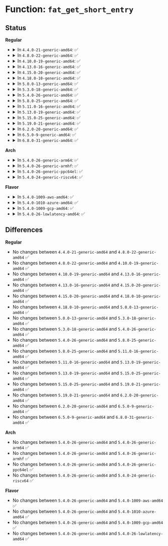 # Function: <code>fat_get_short_entry</code>

## Status
<b>Regular</b>
<ul>
<li>
<details>
<summary>In <code>4.4.0-21-generic-amd64</code>: ✅</summary>

```c
int fat_get_short_entry(struct inode * dir, loff_t * pos, struct buffer_head * * bh, struct msdos_dir_entry * * de)
```

```json
{
  "name": "fat_get_short_entry",
  "collision_type": "Unique Static",
  "inline_type": "No",
  "funcs": [
    {
      "addr": 18446744071581953152,
      "name": "fat_get_short_entry",
      "external": false,
      "loc": "fs/fat/dir.c:872",
      "file": "fs/fat/dir.c",
      "inline": "seen, unknown",
      "caller_inline": [],
      "caller_func": [
        "fs/fat/dir.c:fat_get_dotdot_entry",
        "fs/fat/dir.c:fat_dir_empty",
        "fs/fat/dir.c:fat_scan",
        "fs/fat/dir.c:fat_subdirs",
        "fs/fat/dir.c:fat_scan_logstart"
      ]
    }
  ],
  "symbols": [
    {
      "addr": 18446744071581953152,
      "name": "fat_get_short_entry",
      "section": ".text",
      "bind": "STB_LOCAL",
      "size": 168
    }
  ]
}
```
</details>
</li>
<li>
<details>
<summary>In <code>4.8.0-22-generic-amd64</code>: ✅</summary>

```c
int fat_get_short_entry(struct inode * dir, loff_t * pos, struct buffer_head * * bh, struct msdos_dir_entry * * de)
```

```json
{
  "name": "fat_get_short_entry",
  "collision_type": "Unique Static",
  "inline_type": "No",
  "funcs": [
    {
      "addr": 18446744071582163744,
      "name": "fat_get_short_entry",
      "external": false,
      "loc": "fs/fat/dir.c:872",
      "file": "fs/fat/dir.c",
      "inline": "seen, unknown",
      "caller_inline": [],
      "caller_func": [
        "fs/fat/dir.c:fat_scan_logstart",
        "fs/fat/dir.c:fat_scan",
        "fs/fat/dir.c:fat_subdirs",
        "fs/fat/dir.c:fat_dir_empty",
        "fs/fat/dir.c:fat_get_dotdot_entry"
      ]
    }
  ],
  "symbols": [
    {
      "addr": 18446744071582163744,
      "name": "fat_get_short_entry",
      "section": ".text",
      "bind": "STB_LOCAL",
      "size": 168
    }
  ]
}
```
</details>
</li>
<li>
<details>
<summary>In <code>4.10.0-19-generic-amd64</code>: ✅</summary>

```c
int fat_get_short_entry(struct inode * dir, loff_t * pos, struct buffer_head * * bh, struct msdos_dir_entry * * de)
```

```json
{
  "name": "fat_get_short_entry",
  "collision_type": "Unique Static",
  "inline_type": "No",
  "funcs": [
    {
      "addr": 18446744071582253152,
      "name": "fat_get_short_entry",
      "external": false,
      "loc": "fs/fat/dir.c:872",
      "file": "fs/fat/dir.c",
      "inline": "seen, unknown",
      "caller_inline": [],
      "caller_func": [
        "fs/fat/dir.c:fat_scan_logstart",
        "fs/fat/dir.c:fat_scan",
        "fs/fat/dir.c:fat_subdirs",
        "fs/fat/dir.c:fat_dir_empty",
        "fs/fat/dir.c:fat_get_dotdot_entry"
      ]
    }
  ],
  "symbols": [
    {
      "addr": 18446744071582253152,
      "name": "fat_get_short_entry",
      "section": ".text",
      "bind": "STB_LOCAL",
      "size": 168
    }
  ]
}
```
</details>
</li>
<li>
<details>
<summary>In <code>4.13.0-16-generic-amd64</code>: ✅</summary>

```c
int fat_get_short_entry(struct inode * dir, loff_t * pos, struct buffer_head * * bh, struct msdos_dir_entry * * de)
```

```json
{
  "name": "fat_get_short_entry",
  "collision_type": "Unique Static",
  "inline_type": "No",
  "funcs": [
    {
      "addr": 18446744071582338096,
      "name": "fat_get_short_entry",
      "external": false,
      "loc": "fs/fat/dir.c:872",
      "file": "fs/fat/dir.c",
      "inline": "seen, unknown",
      "caller_inline": [],
      "caller_func": [
        "fs/fat/dir.c:fat_scan_logstart",
        "fs/fat/dir.c:fat_scan",
        "fs/fat/dir.c:fat_subdirs",
        "fs/fat/dir.c:fat_dir_empty",
        "fs/fat/dir.c:fat_get_dotdot_entry"
      ]
    }
  ],
  "symbols": [
    {
      "addr": 18446744071582338096,
      "name": "fat_get_short_entry",
      "section": ".text",
      "bind": "STB_LOCAL",
      "size": 168
    }
  ]
}
```
</details>
</li>
<li>
<details>
<summary>In <code>4.15.0-20-generic-amd64</code>: ✅</summary>

```c
int fat_get_short_entry(struct inode * dir, loff_t * pos, struct buffer_head * * bh, struct msdos_dir_entry * * de)
```

```json
{
  "name": "fat_get_short_entry",
  "collision_type": "Unique Static",
  "inline_type": "No",
  "funcs": [
    {
      "addr": 18446744071582488656,
      "name": "fat_get_short_entry",
      "external": false,
      "loc": "fs/fat/dir.c:871",
      "file": "fs/fat/dir.c",
      "inline": "seen, unknown",
      "caller_inline": [],
      "caller_func": [
        "fs/fat/dir.c:fat_scan_logstart",
        "fs/fat/dir.c:fat_scan",
        "fs/fat/dir.c:fat_subdirs",
        "fs/fat/dir.c:fat_dir_empty",
        "fs/fat/dir.c:fat_get_dotdot_entry"
      ]
    }
  ],
  "symbols": [
    {
      "addr": 18446744071582488656,
      "name": "fat_get_short_entry",
      "section": ".text",
      "bind": "STB_LOCAL",
      "size": 168
    }
  ]
}
```
</details>
</li>
<li>
<details>
<summary>In <code>4.18.0-10-generic-amd64</code>: ✅</summary>

```c
int fat_get_short_entry(struct inode * dir, loff_t * pos, struct buffer_head * * bh, struct msdos_dir_entry * * de)
```

```json
{
  "name": "fat_get_short_entry",
  "collision_type": "Unique Static",
  "inline_type": "No",
  "funcs": [
    {
      "addr": 18446744071582679168,
      "name": "fat_get_short_entry",
      "external": false,
      "loc": "fs/fat/dir.c:872",
      "file": "fs/fat/dir.c",
      "inline": "seen, unknown",
      "caller_inline": [],
      "caller_func": [
        "fs/fat/dir.c:fat_scan_logstart",
        "fs/fat/dir.c:fat_scan",
        "fs/fat/dir.c:fat_subdirs",
        "fs/fat/dir.c:fat_dir_empty",
        "fs/fat/dir.c:fat_get_dotdot_entry"
      ]
    }
  ],
  "symbols": [
    {
      "addr": 18446744071582679168,
      "name": "fat_get_short_entry",
      "section": ".text",
      "bind": "STB_LOCAL",
      "size": 168
    }
  ]
}
```
</details>
</li>
<li>
<details>
<summary>In <code>5.0.0-13-generic-amd64</code>: ✅</summary>

```c
int fat_get_short_entry(struct inode * dir, loff_t * pos, struct buffer_head * * bh, struct msdos_dir_entry * * de)
```

```json
{
  "name": "fat_get_short_entry",
  "collision_type": "Unique Static",
  "inline_type": "No",
  "funcs": [
    {
      "addr": 18446744071582781632,
      "name": "fat_get_short_entry",
      "external": false,
      "loc": "fs/fat/dir.c:874",
      "file": "fs/fat/dir.c",
      "inline": "seen, unknown",
      "caller_inline": [],
      "caller_func": [
        "fs/fat/dir.c:fat_scan_logstart",
        "fs/fat/dir.c:fat_scan",
        "fs/fat/dir.c:fat_subdirs",
        "fs/fat/dir.c:fat_dir_empty",
        "fs/fat/dir.c:fat_get_dotdot_entry"
      ]
    }
  ],
  "symbols": [
    {
      "addr": 18446744071582781632,
      "name": "fat_get_short_entry",
      "section": ".text",
      "bind": "STB_LOCAL",
      "size": 168
    }
  ]
}
```
</details>
</li>
<li>
<details>
<summary>In <code>5.3.0-18-generic-amd64</code>: ✅</summary>

```c
int fat_get_short_entry(struct inode * dir, loff_t * pos, struct buffer_head * * bh, struct msdos_dir_entry * * de)
```

```json
{
  "name": "fat_get_short_entry",
  "collision_type": "Unique Static",
  "inline_type": "No",
  "funcs": [
    {
      "addr": 18446744071582955824,
      "name": "fat_get_short_entry",
      "external": false,
      "loc": "fs/fat/dir.c:875",
      "file": "fs/fat/dir.c",
      "inline": "seen, unknown",
      "caller_inline": [],
      "caller_func": [
        "fs/fat/dir.c:fat_scan_logstart",
        "fs/fat/dir.c:fat_scan",
        "fs/fat/dir.c:fat_subdirs",
        "fs/fat/dir.c:fat_dir_empty",
        "fs/fat/dir.c:fat_get_dotdot_entry"
      ]
    }
  ],
  "symbols": [
    {
      "addr": 18446744071582955824,
      "name": "fat_get_short_entry",
      "section": ".text",
      "bind": "STB_LOCAL",
      "size": 166
    }
  ]
}
```
</details>
</li>
<li>
<details>
<summary>In <code>5.4.0-26-generic-amd64</code>: ✅</summary>

```c
int fat_get_short_entry(struct inode * dir, loff_t * pos, struct buffer_head * * bh, struct msdos_dir_entry * * de)
```

```json
{
  "name": "fat_get_short_entry",
  "collision_type": "Unique Static",
  "inline_type": "No",
  "funcs": [
    {
      "addr": 18446744071583062608,
      "name": "fat_get_short_entry",
      "external": false,
      "loc": "fs/fat/dir.c:873",
      "file": "fs/fat/dir.c",
      "inline": "seen, unknown",
      "caller_inline": [],
      "caller_func": [
        "fs/fat/dir.c:fat_scan_logstart",
        "fs/fat/dir.c:fat_scan",
        "fs/fat/dir.c:fat_subdirs",
        "fs/fat/dir.c:fat_dir_empty",
        "fs/fat/dir.c:fat_get_dotdot_entry"
      ]
    }
  ],
  "symbols": [
    {
      "addr": 18446744071583062608,
      "name": "fat_get_short_entry",
      "section": ".text",
      "bind": "STB_LOCAL",
      "size": 166
    }
  ]
}
```
</details>
</li>
<li>
<details>
<summary>In <code>5.8.0-25-generic-amd64</code>: ✅</summary>

```c
int fat_get_short_entry(struct inode * dir, loff_t * pos, struct buffer_head * * bh, struct msdos_dir_entry * * de)
```

```json
{
  "name": "fat_get_short_entry",
  "collision_type": "Unique Static",
  "inline_type": "No",
  "funcs": [
    {
      "addr": 18446744071583381616,
      "name": "fat_get_short_entry",
      "external": false,
      "loc": "fs/fat/dir.c:869",
      "file": "fs/fat/dir.c",
      "inline": "seen, unknown",
      "caller_inline": [],
      "caller_func": [
        "fs/fat/dir.c:fat_scan_logstart",
        "fs/fat/dir.c:fat_scan",
        "fs/fat/dir.c:fat_subdirs",
        "fs/fat/dir.c:fat_dir_empty",
        "fs/fat/dir.c:fat_get_dotdot_entry"
      ]
    }
  ],
  "symbols": [
    {
      "addr": 18446744071583381616,
      "name": "fat_get_short_entry",
      "section": ".text",
      "bind": "STB_LOCAL",
      "size": 164
    }
  ]
}
```
</details>
</li>
<li>
<details>
<summary>In <code>5.11.0-16-generic-amd64</code>: ✅</summary>

```c
int fat_get_short_entry(struct inode * dir, loff_t * pos, struct buffer_head * * bh, struct msdos_dir_entry * * de)
```

```json
{
  "name": "fat_get_short_entry",
  "collision_type": "Unique Static",
  "inline_type": "No",
  "funcs": [
    {
      "addr": 18446744071583497504,
      "name": "fat_get_short_entry",
      "external": false,
      "loc": "fs/fat/dir.c:869",
      "file": "fs/fat/dir.c",
      "inline": "seen, unknown",
      "caller_inline": [],
      "caller_func": [
        "fs/fat/dir.c:fat_scan_logstart",
        "fs/fat/dir.c:fat_scan",
        "fs/fat/dir.c:fat_subdirs",
        "fs/fat/dir.c:fat_dir_empty",
        "fs/fat/dir.c:fat_get_dotdot_entry"
      ]
    }
  ],
  "symbols": [
    {
      "addr": 18446744071583497504,
      "name": "fat_get_short_entry",
      "section": ".text",
      "bind": "STB_LOCAL",
      "size": 164
    }
  ]
}
```
</details>
</li>
<li>
<details>
<summary>In <code>5.13.0-19-generic-amd64</code>: ✅</summary>

```c
int fat_get_short_entry(struct inode * dir, loff_t * pos, struct buffer_head * * bh, struct msdos_dir_entry * * de)
```

```json
{
  "name": "fat_get_short_entry",
  "collision_type": "Unique Static",
  "inline_type": "No",
  "funcs": [
    {
      "addr": 18446744071583519200,
      "name": "fat_get_short_entry",
      "external": false,
      "loc": "fs/fat/dir.c:869",
      "file": "fs/fat/dir.c",
      "inline": "seen, unknown",
      "caller_inline": [],
      "caller_func": [
        "fs/fat/dir.c:fat_scan_logstart",
        "fs/fat/dir.c:fat_scan",
        "fs/fat/dir.c:fat_subdirs",
        "fs/fat/dir.c:fat_dir_empty",
        "fs/fat/dir.c:fat_get_dotdot_entry"
      ]
    }
  ],
  "symbols": [
    {
      "addr": 18446744071583519200,
      "name": "fat_get_short_entry",
      "section": ".text",
      "bind": "STB_LOCAL",
      "size": 164
    }
  ]
}
```
</details>
</li>
<li>
<details>
<summary>In <code>5.15.0-25-generic-amd64</code>: ✅</summary>

```c
int fat_get_short_entry(struct inode * dir, loff_t * pos, struct buffer_head * * bh, struct msdos_dir_entry * * de)
```

```json
{
  "name": "fat_get_short_entry",
  "collision_type": "Unique Static",
  "inline_type": "No",
  "funcs": [
    {
      "addr": 18446744071583874048,
      "name": "fat_get_short_entry",
      "external": false,
      "loc": "fs/fat/dir.c:869",
      "file": "fs/fat/dir.c",
      "inline": "seen, unknown",
      "caller_inline": [],
      "caller_func": [
        "fs/fat/dir.c:fat_scan_logstart",
        "fs/fat/dir.c:fat_scan",
        "fs/fat/dir.c:fat_subdirs",
        "fs/fat/dir.c:fat_dir_empty",
        "fs/fat/dir.c:fat_get_dotdot_entry"
      ]
    }
  ],
  "symbols": [
    {
      "addr": 18446744071583874048,
      "name": "fat_get_short_entry",
      "section": ".text",
      "bind": "STB_LOCAL",
      "size": 164
    }
  ]
}
```
</details>
</li>
<li>
<details>
<summary>In <code>5.19.0-21-generic-amd64</code>: ✅</summary>

```c
int fat_get_short_entry(struct inode * dir, loff_t * pos, struct buffer_head * * bh, struct msdos_dir_entry * * de)
```

```json
{
  "name": "fat_get_short_entry",
  "collision_type": "Unique Static",
  "inline_type": "No",
  "funcs": [
    {
      "addr": 18446744071584448736,
      "name": "fat_get_short_entry",
      "external": false,
      "loc": "fs/fat/dir.c:869",
      "file": "fs/fat/dir.c",
      "inline": "seen, unknown",
      "caller_inline": [],
      "caller_func": [
        "fs/fat/dir.c:fat_scan_logstart",
        "fs/fat/dir.c:fat_scan",
        "fs/fat/dir.c:fat_subdirs",
        "fs/fat/dir.c:fat_dir_empty",
        "fs/fat/dir.c:fat_get_dotdot_entry"
      ]
    }
  ],
  "symbols": [
    {
      "addr": 18446744071584448736,
      "name": "fat_get_short_entry",
      "section": ".text",
      "bind": "STB_LOCAL",
      "size": 192
    }
  ]
}
```
</details>
</li>
<li>
<details>
<summary>In <code>6.2.0-20-generic-amd64</code>: ✅</summary>

```c
int fat_get_short_entry(struct inode * dir, loff_t * pos, struct buffer_head * * bh, struct msdos_dir_entry * * de)
```

```json
{
  "name": "fat_get_short_entry",
  "collision_type": "Unique Static",
  "inline_type": "No",
  "funcs": [
    {
      "addr": 18446744071585111328,
      "name": "fat_get_short_entry",
      "external": false,
      "loc": "fs/fat/dir.c:869",
      "file": "fs/fat/dir.c",
      "inline": "seen, unknown",
      "caller_inline": [],
      "caller_func": [
        "fs/fat/dir.c:fat_scan_logstart",
        "fs/fat/dir.c:fat_scan",
        "fs/fat/dir.c:fat_subdirs",
        "fs/fat/dir.c:fat_dir_empty",
        "fs/fat/dir.c:fat_get_dotdot_entry"
      ]
    }
  ],
  "symbols": [
    {
      "addr": 18446744071585111328,
      "name": "fat_get_short_entry",
      "section": ".text",
      "bind": "STB_LOCAL",
      "size": 192
    }
  ]
}
```
</details>
</li>
<li>
<details>
<summary>In <code>6.5.0-9-generic-amd64</code>: ✅</summary>

```c
int fat_get_short_entry(struct inode * dir, loff_t * pos, struct buffer_head * * bh, struct msdos_dir_entry * * de)
```

```json
{
  "name": "fat_get_short_entry",
  "collision_type": "Unique Static",
  "inline_type": "No",
  "funcs": [
    {
      "addr": 18446744071585340544,
      "name": "fat_get_short_entry",
      "external": false,
      "loc": "fs/fat/dir.c:869",
      "file": "fs/fat/dir.c",
      "inline": "seen, unknown",
      "caller_inline": [],
      "caller_func": [
        "fs/fat/dir.c:fat_scan_logstart",
        "fs/fat/dir.c:fat_scan",
        "fs/fat/dir.c:fat_subdirs",
        "fs/fat/dir.c:fat_dir_empty",
        "fs/fat/dir.c:fat_get_dotdot_entry"
      ]
    }
  ],
  "symbols": [
    {
      "addr": 18446744071585340544,
      "name": "fat_get_short_entry",
      "section": ".text",
      "bind": "STB_LOCAL",
      "size": 192
    }
  ]
}
```
</details>
</li>
<li>
<details>
<summary>In <code>6.8.0-31-generic-amd64</code>: ✅</summary>

```c
int fat_get_short_entry(struct inode * dir, loff_t * pos, struct buffer_head * * bh, struct msdos_dir_entry * * de)
```

```json
{
  "name": "fat_get_short_entry",
  "collision_type": "Unique Static",
  "inline_type": "No",
  "funcs": [
    {
      "addr": 18446744071585575248,
      "name": "fat_get_short_entry",
      "external": false,
      "loc": "fs/fat/dir.c:869",
      "file": "fs/fat/dir.c",
      "inline": "seen, unknown",
      "caller_inline": [],
      "caller_func": [
        "fs/fat/dir.c:fat_scan_logstart",
        "fs/fat/dir.c:fat_scan",
        "fs/fat/dir.c:fat_subdirs",
        "fs/fat/dir.c:fat_dir_empty",
        "fs/fat/dir.c:fat_get_dotdot_entry"
      ]
    }
  ],
  "symbols": [
    {
      "addr": 18446744071585575248,
      "name": "fat_get_short_entry",
      "section": ".text",
      "bind": "STB_LOCAL",
      "size": 192
    }
  ]
}
```
</details>
</li>
</ul>
<b>Arch</b>
<ul>
<li>
<details>
<summary>In <code>5.4.0-26-generic-arm64</code>: ✅</summary>

```c
int fat_get_short_entry(struct inode * dir, loff_t * pos, struct buffer_head * * bh, struct msdos_dir_entry * * de)
```

```json
{
  "name": "fat_get_short_entry",
  "collision_type": "Unique Static",
  "inline_type": "No",
  "funcs": [
    {
      "addr": 18446603336494759776,
      "name": "fat_get_short_entry",
      "external": false,
      "loc": "fs/fat/dir.c:873",
      "file": "fs/fat/dir.c",
      "inline": "seen, unknown",
      "caller_inline": [],
      "caller_func": [
        "fs/fat/dir.c:fat_scan_logstart",
        "fs/fat/dir.c:fat_scan",
        "fs/fat/dir.c:fat_subdirs",
        "fs/fat/dir.c:fat_dir_empty",
        "fs/fat/dir.c:fat_get_dotdot_entry"
      ]
    }
  ],
  "symbols": [
    {
      "addr": 18446603336494759776,
      "name": "fat_get_short_entry",
      "section": ".text",
      "bind": "STB_LOCAL",
      "size": 212
    }
  ]
}
```
</details>
</li>
<li>
<details>
<summary>In <code>5.4.0-26-generic-armhf</code>: ✅</summary>

```c
int fat_get_short_entry(struct inode * dir, loff_t * pos, struct buffer_head * * bh, struct msdos_dir_entry * * de)
```

```json
{
  "name": "fat_get_short_entry",
  "collision_type": "Unique Static",
  "inline_type": "No",
  "funcs": [
    {
      "addr": 3228187704,
      "name": "fat_get_short_entry",
      "external": false,
      "loc": "fs/fat/dir.c:873",
      "file": "fs/fat/dir.c",
      "inline": "seen, unknown",
      "caller_inline": [],
      "caller_func": [
        "fs/fat/dir.c:fat_scan_logstart",
        "fs/fat/dir.c:fat_scan",
        "fs/fat/dir.c:fat_subdirs",
        "fs/fat/dir.c:fat_dir_empty",
        "fs/fat/dir.c:fat_get_dotdot_entry"
      ]
    }
  ],
  "symbols": [
    {
      "addr": 3228187704,
      "name": "fat_get_short_entry",
      "section": ".text",
      "bind": "STB_LOCAL",
      "size": 204
    }
  ]
}
```
</details>
</li>
<li>
<details>
<summary>In <code>5.4.0-26-generic-ppc64el</code>: ✅</summary>

```c
int fat_get_short_entry(struct inode * dir, loff_t * pos, struct buffer_head * * bh, struct msdos_dir_entry * * de)
```

```json
{
  "name": "fat_get_short_entry",
  "collision_type": "Unique Static",
  "inline_type": "No",
  "funcs": [
    {
      "addr": 13835058055288591984,
      "name": "fat_get_short_entry",
      "external": false,
      "loc": "fs/fat/dir.c:873",
      "file": "fs/fat/dir.c",
      "inline": "seen, unknown",
      "caller_inline": [],
      "caller_func": [
        "fs/fat/dir.c:fat_scan_logstart",
        "fs/fat/dir.c:fat_scan",
        "fs/fat/dir.c:fat_subdirs",
        "fs/fat/dir.c:fat_subdirs",
        "fs/fat/dir.c:fat_dir_empty",
        "fs/fat/dir.c:fat_get_dotdot_entry"
      ]
    }
  ],
  "symbols": [
    {
      "addr": 13835058055288591984,
      "name": "fat_get_short_entry",
      "section": ".text",
      "bind": "STB_LOCAL",
      "size": 308
    }
  ]
}
```
</details>
</li>
<li>
<details>
<summary>In <code>5.4.0-24-generic-riscv64</code>: ✅</summary>

```c
int fat_get_short_entry(struct inode * dir, loff_t * pos, struct buffer_head * * bh, struct msdos_dir_entry * * de)
```

```json
{
  "name": "fat_get_short_entry",
  "collision_type": "Unique Static",
  "inline_type": "No",
  "funcs": [
    {
      "addr": 18446743936274103604,
      "name": "fat_get_short_entry",
      "external": false,
      "loc": "fs/fat/dir.c:873",
      "file": "fs/fat/dir.c",
      "inline": "seen, unknown",
      "caller_inline": [],
      "caller_func": [
        "fs/fat/dir.c:fat_scan_logstart",
        "fs/fat/dir.c:fat_scan",
        "fs/fat/dir.c:fat_subdirs",
        "fs/fat/dir.c:fat_subdirs",
        "fs/fat/dir.c:fat_dir_empty",
        "fs/fat/dir.c:fat_get_dotdot_entry"
      ]
    }
  ],
  "symbols": [
    {
      "addr": 18446743936274103604,
      "name": "fat_get_short_entry",
      "section": ".text",
      "bind": "STB_LOCAL",
      "size": 164
    }
  ]
}
```
</details>
</li>
</ul>
<b>Flavor</b>
<ul>
<li>
<details>
<summary>In <code>5.4.0-1009-aws-amd64</code>: ✅</summary>

```c
int fat_get_short_entry(struct inode * dir, loff_t * pos, struct buffer_head * * bh, struct msdos_dir_entry * * de)
```

```json
{
  "name": "fat_get_short_entry",
  "collision_type": "Unique Static",
  "inline_type": "No",
  "funcs": [
    {
      "addr": 18446744071583031344,
      "name": "fat_get_short_entry",
      "external": false,
      "loc": "fs/fat/dir.c:873",
      "file": "fs/fat/dir.c",
      "inline": "seen, unknown",
      "caller_inline": [],
      "caller_func": [
        "fs/fat/dir.c:fat_scan_logstart",
        "fs/fat/dir.c:fat_scan",
        "fs/fat/dir.c:fat_subdirs",
        "fs/fat/dir.c:fat_dir_empty",
        "fs/fat/dir.c:fat_get_dotdot_entry"
      ]
    }
  ],
  "symbols": [
    {
      "addr": 18446744071583031344,
      "name": "fat_get_short_entry",
      "section": ".text",
      "bind": "STB_LOCAL",
      "size": 166
    }
  ]
}
```
</details>
</li>
<li>
<details>
<summary>In <code>5.4.0-1010-azure-amd64</code>: ✅</summary>

```c
int fat_get_short_entry(struct inode * dir, loff_t * pos, struct buffer_head * * bh, struct msdos_dir_entry * * de)
```

```json
{
  "name": "fat_get_short_entry",
  "collision_type": "Unique Static",
  "inline_type": "No",
  "funcs": [
    {
      "addr": 18446744071582968496,
      "name": "fat_get_short_entry",
      "external": false,
      "loc": "fs/fat/dir.c:873",
      "file": "fs/fat/dir.c",
      "inline": "seen, unknown",
      "caller_inline": [],
      "caller_func": [
        "fs/fat/dir.c:fat_scan_logstart",
        "fs/fat/dir.c:fat_scan",
        "fs/fat/dir.c:fat_subdirs",
        "fs/fat/dir.c:fat_dir_empty",
        "fs/fat/dir.c:fat_get_dotdot_entry"
      ]
    }
  ],
  "symbols": [
    {
      "addr": 18446744071582968496,
      "name": "fat_get_short_entry",
      "section": ".text",
      "bind": "STB_LOCAL",
      "size": 166
    }
  ]
}
```
</details>
</li>
<li>
<details>
<summary>In <code>5.4.0-1009-gcp-amd64</code>: ✅</summary>

```c
int fat_get_short_entry(struct inode * dir, loff_t * pos, struct buffer_head * * bh, struct msdos_dir_entry * * de)
```

```json
{
  "name": "fat_get_short_entry",
  "collision_type": "Unique Static",
  "inline_type": "No",
  "funcs": [
    {
      "addr": 18446744071583019952,
      "name": "fat_get_short_entry",
      "external": false,
      "loc": "fs/fat/dir.c:873",
      "file": "fs/fat/dir.c",
      "inline": "seen, unknown",
      "caller_inline": [],
      "caller_func": [
        "fs/fat/dir.c:fat_scan_logstart",
        "fs/fat/dir.c:fat_scan",
        "fs/fat/dir.c:fat_subdirs",
        "fs/fat/dir.c:fat_dir_empty",
        "fs/fat/dir.c:fat_get_dotdot_entry"
      ]
    }
  ],
  "symbols": [
    {
      "addr": 18446744071583019952,
      "name": "fat_get_short_entry",
      "section": ".text",
      "bind": "STB_LOCAL",
      "size": 166
    }
  ]
}
```
</details>
</li>
<li>
<details>
<summary>In <code>5.4.0-26-lowlatency-amd64</code>: ✅</summary>

```c
int fat_get_short_entry(struct inode * dir, loff_t * pos, struct buffer_head * * bh, struct msdos_dir_entry * * de)
```

```json
{
  "name": "fat_get_short_entry",
  "collision_type": "Unique Static",
  "inline_type": "No",
  "funcs": [
    {
      "addr": 18446744071583109072,
      "name": "fat_get_short_entry",
      "external": false,
      "loc": "fs/fat/dir.c:873",
      "file": "fs/fat/dir.c",
      "inline": "seen, unknown",
      "caller_inline": [],
      "caller_func": [
        "fs/fat/dir.c:fat_scan_logstart",
        "fs/fat/dir.c:fat_scan",
        "fs/fat/dir.c:fat_subdirs",
        "fs/fat/dir.c:fat_dir_empty",
        "fs/fat/dir.c:fat_get_dotdot_entry"
      ]
    }
  ],
  "symbols": [
    {
      "addr": 18446744071583109072,
      "name": "fat_get_short_entry",
      "section": ".text",
      "bind": "STB_LOCAL",
      "size": 166
    }
  ]
}
```
</details>
</li>
</ul>

## Differences
<b>Regular</b>
<ul>
<li>
No changes between <code>4.4.0-21-generic-amd64</code> and <code>4.8.0-22-generic-amd64</code> ✅
</li>
<li>
No changes between <code>4.8.0-22-generic-amd64</code> and <code>4.10.0-19-generic-amd64</code> ✅
</li>
<li>
No changes between <code>4.10.0-19-generic-amd64</code> and <code>4.13.0-16-generic-amd64</code> ✅
</li>
<li>
No changes between <code>4.13.0-16-generic-amd64</code> and <code>4.15.0-20-generic-amd64</code> ✅
</li>
<li>
No changes between <code>4.15.0-20-generic-amd64</code> and <code>4.18.0-10-generic-amd64</code> ✅
</li>
<li>
No changes between <code>4.18.0-10-generic-amd64</code> and <code>5.0.0-13-generic-amd64</code> ✅
</li>
<li>
No changes between <code>5.0.0-13-generic-amd64</code> and <code>5.3.0-18-generic-amd64</code> ✅
</li>
<li>
No changes between <code>5.3.0-18-generic-amd64</code> and <code>5.4.0-26-generic-amd64</code> ✅
</li>
<li>
No changes between <code>5.4.0-26-generic-amd64</code> and <code>5.8.0-25-generic-amd64</code> ✅
</li>
<li>
No changes between <code>5.8.0-25-generic-amd64</code> and <code>5.11.0-16-generic-amd64</code> ✅
</li>
<li>
No changes between <code>5.11.0-16-generic-amd64</code> and <code>5.13.0-19-generic-amd64</code> ✅
</li>
<li>
No changes between <code>5.13.0-19-generic-amd64</code> and <code>5.15.0-25-generic-amd64</code> ✅
</li>
<li>
No changes between <code>5.15.0-25-generic-amd64</code> and <code>5.19.0-21-generic-amd64</code> ✅
</li>
<li>
No changes between <code>5.19.0-21-generic-amd64</code> and <code>6.2.0-20-generic-amd64</code> ✅
</li>
<li>
No changes between <code>6.2.0-20-generic-amd64</code> and <code>6.5.0-9-generic-amd64</code> ✅
</li>
<li>
No changes between <code>6.5.0-9-generic-amd64</code> and <code>6.8.0-31-generic-amd64</code> ✅
</li>
</ul>
<b>Arch</b>
<ul>
<li>
No changes between <code>5.4.0-26-generic-amd64</code> and <code>5.4.0-26-generic-arm64</code> ✅
</li>
<li>
No changes between <code>5.4.0-26-generic-amd64</code> and <code>5.4.0-26-generic-armhf</code> ✅
</li>
<li>
No changes between <code>5.4.0-26-generic-amd64</code> and <code>5.4.0-26-generic-ppc64el</code> ✅
</li>
<li>
No changes between <code>5.4.0-26-generic-amd64</code> and <code>5.4.0-24-generic-riscv64</code> ✅
</li>
</ul>
<b>Flavor</b>
<ul>
<li>
No changes between <code>5.4.0-26-generic-amd64</code> and <code>5.4.0-1009-aws-amd64</code> ✅
</li>
<li>
No changes between <code>5.4.0-26-generic-amd64</code> and <code>5.4.0-1010-azure-amd64</code> ✅
</li>
<li>
No changes between <code>5.4.0-26-generic-amd64</code> and <code>5.4.0-1009-gcp-amd64</code> ✅
</li>
<li>
No changes between <code>5.4.0-26-generic-amd64</code> and <code>5.4.0-26-lowlatency-amd64</code> ✅
</li>
</ul>
